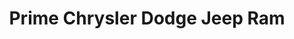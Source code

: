 ---
title: "Prime Chrysler Dodge Jeep Ram"
url: /saco/prime-chrysler-dodge-jeep-ram/
shop: Autohaus
---